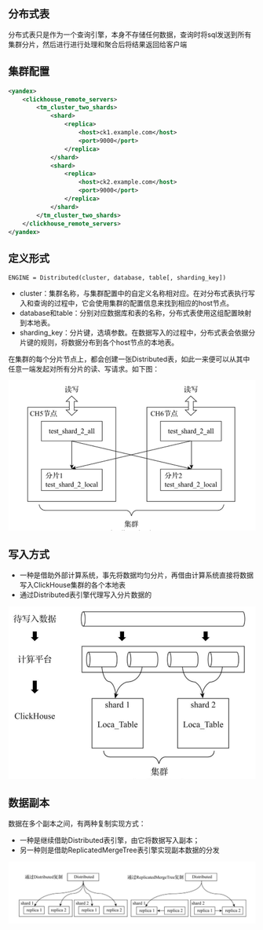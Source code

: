 ## 分布式表
分布式表只是作为一个查询引擎，本身不存储任何数据，查询时将sql发送到所有集群分片，然后进行进行处理和聚合后将结果返回给客户端

## 集群配置
```xml
<yandex>
    <clickhouse_remote_servers>
        <tm_cluster_two_shards>
            <shard>
                <replica>
                    <host>ck1.example.com</host>
                    <port>9000</port>
                </replica>
            </shard>
            <shard>
                <replica>
                    <host>ck2.example.com</host>
                    <port>9000</port>
                </replica>
            </shard>
        </tm_cluster_two_shards>
    </clickhouse_remote_servers>
</yandex>
```

## 定义形式
```
ENGINE = Distributed(cluster, database, table[, sharding_key])
```
* cluster：集群名称，与集群配置中的自定义名称相对应。在对分布式表执行写入和查询的过程中，它会使用集群的配置信息来找到相应的host节点。
* database和table：分别对应数据库和表的名称，分布式表使用这组配置映射到本地表。
* sharding_key：分片键，选填参数。在数据写入的过程中，分布式表会依据分片键的规则，将数据分布到各个host节点的本地表。

在集群的每个分片节点上，都会创建一张Distributed表，如此一来便可以从其中任意一端发起对所有分片的读、写请求。如下图：

![avatar](./images/distribute_read_write.png)

## 写入方式
* 一种是借助外部计算系统，事先将数据均匀分片，再借由计算系统直接将数据写入ClickHouse集群的各个本地表
* 通过Distributed表引擎代理写入分片数据的

![avatar](./images/distribute_external_write.png)

## 数据副本
数据在多个副本之间，有两种复制实现方式：
* 一种是继续借助Distributed表引擎，由它将数据写入副本；
* 另一种则是借助ReplicatedMergeTree表引擎实现副本数据的分发

![avatar](./images/distribute_replicas.png)
